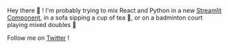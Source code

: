 Hey there :tada: ! I'm probably trying to mix React and Python in a new [Streamlit Component](https://www.streamlit.io/), 
in a sofa sipping a cup of tea :tea:, or on a badminton court playing mixed doubles :badminton:

Follow me on [Twitter](https://twitter.com/andfanilo) !
